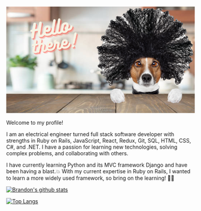 ![](https://raw.githubusercontent.com/brandonbrown4792/brandonbrown4792/master/Greeting.png)

Welcome to my profile!

I am an electrical engineer turned full stack software developer with strengths in Ruby on Rails, JavaScript, React, Redux, Git, SQL, HTML, CSS, C#, and .NET. I have a passion for learning new technologies, solving complex problems, and collaborating with others.

I have currently learning Python and its MVC framework Django and have been having a blast.💥 With my current expertise in Ruby on Rails, I wanted to learn a more widely used framework, so bring on the learning! 👊📕

[![Brandon's github stats](https://github-readme-stats.vercel.app/api?username=brandonbrown4792)](https://github.com/anuraghazra/github-readme-stats)

[![Top Langs](https://github-readme-stats.vercel.app/api/top-langs/?username=brandonbrown4792&layout=compact)](https://github.com/anuraghazra/github-readme-stats)
          
<!--.
**brandonbrown4792/brandonbrown4792** is a ✨ _special_ ✨ repository because its `README.md` (this file) appears on your GitHub profile.

Here are some ideas to get you started:

- 🔭 I’m currently working on ...
- 🌱 I’m currently learning ...
- 👯 I’m looking to collaborate on ...
- 🤔 I’m looking for help with ...
- 💬 Ask me about ...
- 📫 How to reach me: ...
- 😄 Pronouns: ...
- ⚡ Fun fact: ...
-->
